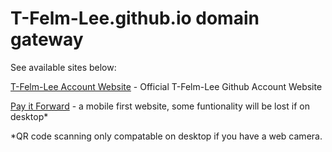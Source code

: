 # T-Felm-Lee.github.io domain gateway

See available sites below:

[T-Felm-Lee Account Website][1] - Official T-Felm-Lee Github Account Website

[Pay it Forward][2] - a mobile first website, some funtionality will be lost if on desktop* 


*QR code scanning only compatable on desktop if you have a web camera.

[1]: https://t-felm-lee.github.io/accountsite/

[2]: https://t-felm-lee.github.io/payitforward/


